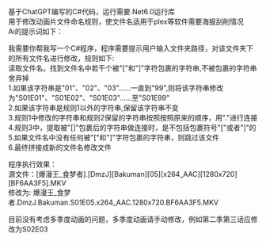 基于ChatGPT编写的C#代码，运行需要.Net6.0运行库</br>
用于修改动画片文件命名规则，使文件名适用于plex等软件需要海报刮削情况</br>
Ai的提示词如下：</br>

我需要你帮我写一个C#程序，程序需要提示用户输入文件夹路径，对该文件夹下的所有文件名进行修改，规则如下:</br>
读取文件名，找到文件名中若干个被"["和"]"字符包裹的字符串,不被包裹的字符串舍弃掉</br>
1.如果该字符串是"01"、"02"、"03"……一直到"99",则将该字符串修改为"S01E01"、"S01E02"、"S01E03"……至"S01E99"</br>
2.如果该字符串是规则1以外的字符串,保留该字符串不变</br>
3.规则1中修改的字符串和规则2保留的字符串按照按照原来的顺序，用"."进行连接</br>
4.规则3中，提取被"[]"包裹后的字符串做连接时，是不包括包裹符号"["或者"]"的</br>
5.如果文件名中没有任何被"["和"]"字符包裹的字符串，则跳过该文件</br>
6.最终拼接成新的文件名修改文件</br>


程序执行效果：</br>
源文件：[爆漫王_食梦者].[DmzJ][Bakuman][05][x264_AAC][1280x720][BF6AA3F5].MKV</br>
修改为: 爆漫王_食梦者.DmzJ.Bakuman.S01E05.x264_AAC.1280x720.BF6AA3F5.MKV</br>

目前没有考虑多季度动画的问题，多季度动画请手动修改，例如第二季第三话应修改为S02E03</br>

